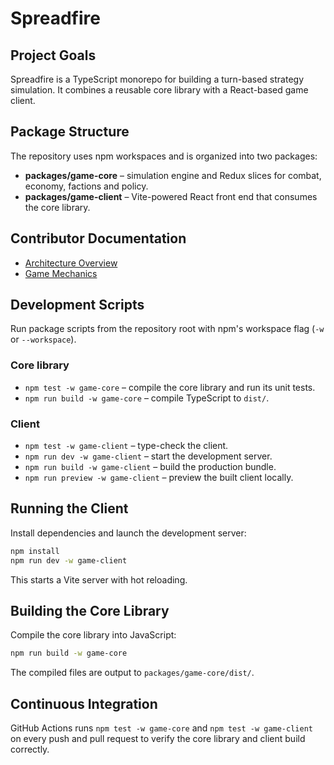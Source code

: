 # Spreadfire

## Project Goals
Spreadfire is a TypeScript monorepo for building a turn-based strategy simulation. It combines a reusable core library with a React-based game client.

## Package Structure
The repository uses npm workspaces and is organized into two packages:

- **packages/game-core** – simulation engine and Redux slices for combat, economy, factions and policy.
- **packages/game-client** – Vite-powered React front end that consumes the core library.

## Contributor Documentation
- [Architecture Overview](docs/architecture-overview.md)
- [Game Mechanics](docs/game-mechanics.md)

## Development Scripts
Run package scripts from the repository root with npm's workspace flag (`-w` or `--workspace`).

### Core library
- `npm test -w game-core` – compile the core library and run its unit tests.
- `npm run build -w game-core` – compile TypeScript to `dist/`.

### Client
- `npm test -w game-client` – type-check the client.
- `npm run dev -w game-client` – start the development server.
- `npm run build -w game-client` – build the production bundle.
- `npm run preview -w game-client` – preview the built client locally.

## Running the Client
Install dependencies and launch the development server:

```bash
npm install
npm run dev -w game-client
```

This starts a Vite server with hot reloading.

## Building the Core Library
Compile the core library into JavaScript:

```bash
npm run build -w game-core
```

The compiled files are output to `packages/game-core/dist/`.

## Continuous Integration
GitHub Actions runs `npm test -w game-core` and `npm test -w game-client` on every push and pull request to verify the core library and client build correctly.
